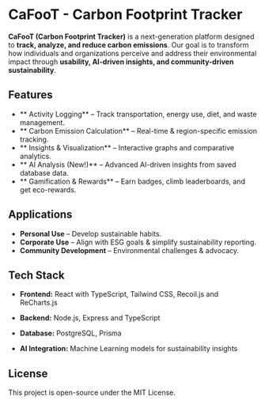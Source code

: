 #  CaFooT - Carbon Footprint Tracker

**CaFooT (Carbon Footprint Tracker)** is a next-generation platform designed to **track, analyze, and reduce carbon emissions**. Our goal is to transform how individuals and organizations perceive and address their environmental impact through **usability, AI-driven insights, and community-driven sustainability**.

##  Features

- ** Activity Logging** – Track transportation, energy use, diet, and waste management.
- ** Carbon Emission Calculation** – Real-time & region-specific emission tracking.
- ** Insights & Visualization** – Interactive graphs and comparative analytics.
- ** AI Analysis (New!)** – Advanced AI-driven insights from saved database data.
- ** Gamification & Rewards** – Earn badges, climb leaderboards, and get eco-rewards.

##  Applications

- **Personal Use** – Develop sustainable habits.
- **Corporate Use** – Align with ESG goals & simplify sustainability reporting.
- **Community Development** – Environmental challenges & advocacy.



##  Tech Stack

- **Frontend:** React with TypeScript, Tailwind CSS, Recoil.js and ReCharts.js

- **Backend:** Node.js, Express and TypeScript

- **Database:** PostgreSQL, Prisma

- **AI Integration:** Machine Learning models for sustainability insights

##  License
This project is open-source under the MIT License.
